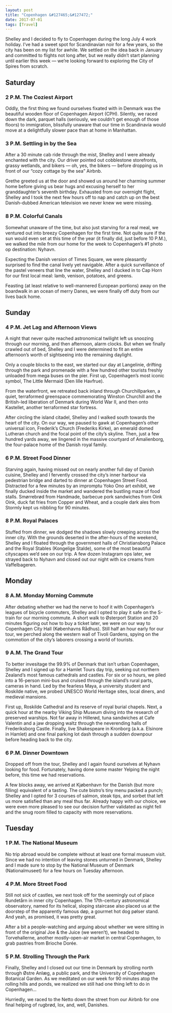 ```yaml
---
layout: post
title: "Copenhagen &#127465;&#127472;"
date: 2017-07-01
tags: [Travel]
---
```


Shelley and I decided to fly to Copenhagen during the long July 4 work holiday.
I’ve had a sweet spot for Scandinavian noir for a few years, so the city has
been on my list for awhile. We settled on the idea back in January and
committed to flights not long after, but we really didn’t start planning until
earlier this week — we’re looking forward to exploring the City of Spires from
scratch.

## Saturday

### 2 P.M. The Coziest Airport

Oddly, the first thing we found ourselves fixated with in Denmark was the
beautiful wooden floor of Copenhagen Airport (CPH). Silently, we raced down the
dark, parquet halls (seriously, we couldn’t get enough of those floors) to
immigration, blissfully unaware that our time in Scandinavia would move at
a delightfully slower pace than at home in Manhattan.

### 3 P.M. Settling in by the Sea

After a 30 minute cab ride through the mist, Shelley and I were already
enchanted with the city. Our driver pointed out cobblestone storefronts, grassy
wetlands, and bikers — oh, yes, the bikers — before dropping us in front of our
“cozy cottage by the sea” Airbnb.

Grethe greeted us at the door and showed us around her charming summer home
before giving us bear hugs and excusing herself to her granddaughter’s seventh
birthday. Exhausted from our overnight flight, Shelley and I took the next few
hours off to nap and catch up on the best Danish-dubbed American television we
never knew we were missing.

### 8 P.M. Colorful Canals

Somewhat unaware of the time, but also just starving for a real meal, we
ventured out into breezy Copenhagen for the first time. Not quite sure if the
sun would even set at this time of the year (it finally did, just before 10
P.M.), we walked the mile from our home for the week to Copenhagen’s #1 photo
op destination: Nyhavn.

Expecting the Danish version of Times Square, we were pleasantly surprised to
find the canal lively yet navigable. After a quick surveillance of the pastel
veneers that line the water, Shelley and I ducked in to Cap Horn for our first
local meal: lamb, venison, potatoes, and greens.

Feasting (at least relative to well-mannered European portions) away on the
boardwalk in an ocean of merry Danes, we were finally off duty from our lives
back home.

## Sunday

### 4 P.M. Jet Lag and Afternoon Views

A night that never quite reached astronomical twilight left us snoozing through
our morning, and then afternoon, alarm clocks. But when we finally crawled out
of bed, Shelley and I were determined to fit an entire afternoon’s worth of
sightseeing into the remaining daylight.

Only a couple blocks to the east, we started our day at Langelinie, drifting
through the park and promenade with a few hundred other tourists freshly
unloaded from mega buses on the pier. First up, Copenhagen’s most iconic
symbol, The Little Mermaid (Den lille Havfrue).

From the waterfront, we retreated back inland through Churchillparken, a quiet,
terraformed greenspace commemorating Winston Churchill and the British-led
liberation of Denmark during World War II, and then onto Kastellet, another
terraformed star fortress.

After circling the island citadel, Shelley and I walked south towards the heart
of the city. On our way, we paused to gawk at Copenhagen’s other universal
icon, Frederik’s Church (Frederiks Kirke), an emerald domed Lutheran church and
the focal point of the city’s skyline. Then, just a few hundred yards away, we
lingered in the massive courtyard of Amalienborg, the four-palace home of the
Danish royal family.

### 6 P.M. Street Food Dinner

Starving again, having missed out on nearly another full day of Danish cuisine,
Shelley and I fervently crossed the city’s inner harbour via pedestrian bridge
and darted to dinner at Copenhagen Street Food. Distracted for a few minutes by
an impromptu Yoko Ono art exhibit, we finally ducked inside the market and
wandered the bustling maze of food stalls. Smørrebrød from Handmade, barbecue
pork sandwiches from Oink Oink, duck fat fries from Copper and Wheat, and
a couple dark ales from Stormly kept us nibbling for 90 minutes.

### 8 P.M. Royal Palaces

Stuffed from dinner, we dodged the shadows slowly creeping across the inner
city. With the grounds deserted in the after-hours of the weekend, Shelley and
I floated through the government halls of Christiansborg Palace and the Royal
Stables (Kongelige Stalde), some of the most beautiful cityscapes we’d see on
our trip. A few dozen Instagram ops later, we strayed back to Nyhavn and closed
out our night with ice creams from Vaffelbageren.

## Monday

### 8 A.M. Monday Morning Commute

After debating whether we had the nerve to hoof it with Copenhagen’s leagues of
bicycle commuters, Shelley and I opted to play it safe on the S-train for our
morning commute. A short walk to Østerport Station and 20 minutes figuring out
how to buy a ticket later, we were on our way to Copenhagen City Hall
(Københavns Rådhus). Still half an hour early for our tour, we perched along
the western wall of Tivoli Gardens, spying on the commotion of the city’s
laborers crossing a world of tourists.

### 9 A.M. The Grand Tour

To better invesitage the 99.9% of Denmark that isn’t urban Copenhagen, Shelley
and I signed up for a Hamlet Tours day trip, seeking out northern Zealand’s
most famous cathedrals and castles. For six or so hours, we piled into
a 16-person mini-bus and cruised through the island’s rural parts, cameras in
hand. Led by the fearless Maya, a university student and Roskilde native, we
probed UNESCO World Heritage sites, local diners, and medieval mansions.

First up, Roskilde Cathedral and its reserve of royal burial chapels. Next,
a quick hour at the nearby Viking Ship Museum diving into the research of
preserved warships. Not far away in Hillerød, tuna sandwiches at Cafe Valentin
and a jaw dropping waltz through the neverending halls of Frederiksborg Castle.
Finally, live Shakespeare in Kronborg (a.k.a. Elsinore in Hamlet) and one final
parking lot dash through a sudden downpour before heading back to the city.

### 6 P.M. Dinner Downtown

Dropped off from the tour, Shelley and I again found ourselves at Nyhavn
looking for food. Fortunately, having done some master Yelping the night
before, this time we had reservations.

A few blocks away, we arrived at Kjøbenhavn for the Danish (but more filling)
equivalent of a tasting. The cute bistro’s tiny menu packed a punch; Shelley
and I opted for 3 courses of salmon, steak tips, and sorbet that left us more
satisfied than any meal thus far. Already happy with our choice, we were even
more pleased to see our decision further validated as night fell and the snug
room filled to capacity with more reservations.

## Tuesday

### 1 P.M. The National Museum

No trip abroad would be complete without at least one formal museum visit.
Since we had no intention of leaving stones unturned in Denmark, Shelley and
I made sure to stop by the National Museum of Denmark (Nationalmuseet) for
a few hours on Tuesday afternoon.

### 4 P.M. More Street Food

Still not sick of castles, we next took off for the seemingly out of place
Rundetårn in inner city Copenhagen. The 17th-century astronomical observatory,
named for its helical, sloping staircase also placed us at the doorstep of the
apparently famous døp, a gourmet hot dog pølser stand. And yeah, as promised,
it was pretty great.

After a bit a people-watching and arguing about whether we were sitting in
front of the original Joe & the Juice (we weren’t), we headed to Torvehallerne,
another mostly-open-air market in central Copenhagen, to grab pastries from
Brioche Dorée.

### 5 P.M. Strolling Through the Park

Finally, Shelley and I closed out our time in Denmark by strolling north
through Østre Anlæg, a public park, and the University of Copenhagen Botanical
Garden. As we meditated on our week for 90 minutes atop the rolling hills and
ponds, we realized we still had one thing left to do in Copenhagen…

Hurriedly, we raced to the Netto down the street from our Airbnb for one final
helping of rugbrød, lox, and, well, Danishes.
